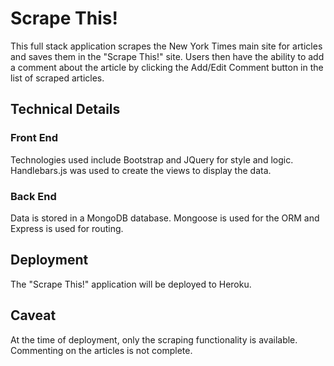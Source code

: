 # Scrape This! #
This full stack application scrapes the New York Times main site for articles and saves them in the "Scrape This!" site.  Users then have the ability to add a comment about the article by clicking the Add/Edit Comment button in the list of scraped articles.

## Technical Details ##
### Front End ###
Technologies used include Bootstrap and JQuery for style and logic.  Handlebars.js was used to create the views to display the data.

### Back End ###
Data is stored in a MongoDB database.  Mongoose is used for the ORM and Express is used for routing.  

## Deployment ##
The "Scrape This!" application will be deployed to Heroku.  

## Caveat ##
At the time of deployment, only the scraping functionality is available.  Commenting on the articles is not complete.
